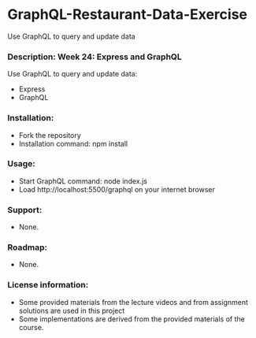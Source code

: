 # GraphQL-Restaurant-Data-Exercise
Use GraphQL to query and update data

### **Description**: Week 24: Express and GraphQL
<p>Use GraphQL to query and update data:<p>
<ul>
  <li>Express</li>
  <li>GraphQL</li>
</ul>

### **Installation**:
<ul>
  <li>Fork the repository</li>
  <li>Installation command: npm install</li>
</ul>

### **Usage**:
<ul>
  <li>Start GraphQL command: node index.js</li>
  <li>Load http://localhost:5500/graphql on your internet browser</li>
</ul>

### **Support**:
<ul><li>None.</li></ul>

### **Roadmap**:
<ul><li>None.</li></ul>

### **License information**:
<ul>
  <li>Some provided materials from the lecture videos and from assignment solutions are used in this project</li>
  <li>Some implementations are derived from the provided materials of the course.</li>
</ul>
